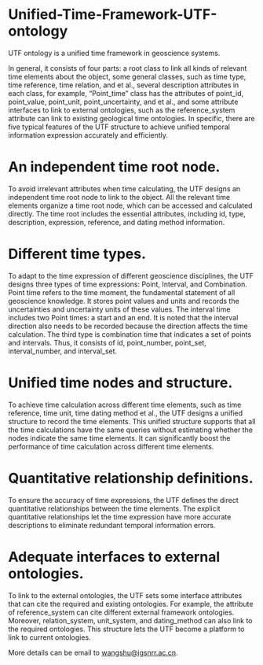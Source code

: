 # Unified-Time-Framework-UTF-ontology

UTF ontology is a unified time framework in geoscience systems.

In general, it consists of four parts: a root class to link all kinds of relevant time elements about the object, some general classes, such as time type, time reference, time relation, and et al., several description attributes in each class, for example, “Point_time” class has the attributes of point_id, point_value, point_unit, point_uncertainty, and et al., and some attribute interfaces to link to external ontologies, such as the reference_system attribute can link to existing geological time ontologies. In specific, there are five typical features of the UTF structure to achieve unified temporal information expression accurately and efficiently.

# An independent time root node. 
To avoid irrelevant attributes when time calculating, the UTF designs an independent time root node to link to the object. All the relevant time elements organize a time root node, which can be accessed and calculated directly. The time root includes the essential attributes, including id, type, description, expression, reference, and dating method information. 
# Different time types. 
To adapt to the time expression of different geoscience disciplines, the UTF designs three types of time expressions: Point, Interval, and Combination. Point time refers to the time moment, the fundamental statement of all geoscience knowledge. It stores point values and units and records the uncertainties and uncertainty units of these values. The interval time includes two Point times: a start and an end. It is noted that the interval direction also needs to be recorded because the direction affects the time calculation. The third type is combination time that indicates a set of points and intervals. Thus, it consists of id, point_number, point_set, interval_number, and interval_set. 
# Unified time nodes and structure. 
To achieve time calculation across different time elements, such as time reference, time unit, time dating method et al., the UTF designs a unified structure to record the time elements. This unified structure supports that all the time calculations have the same queries without estimating whether the nodes indicate the same time elements. It can significantly boost the performance of time calculation across different time elements.
# Quantitative relationship definitions. 
To ensure the accuracy of time expressions, the UTF defines the direct quantitative relationships between the time elements. The explicit quantitative relationships let the time expression have more accurate descriptions to eliminate redundant temporal information errors. 
# Adequate interfaces to external ontologies. 
To link to the external ontologies, the UTF sets some interface attributes that can cite the required and existing ontologies. For example, the attribute of reference_system can cite different external framework ontologies. Moreover, relation_system, unit_system, and dating_method can also link to the required ontologies. This structure lets the UTF become a platform to link to current ontologies.

More details can be email to wangshu@igsnrr.ac.cn.
